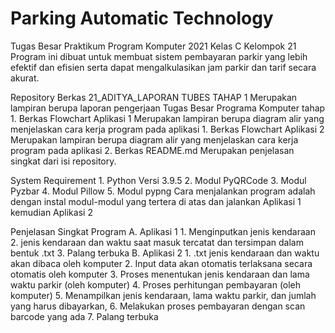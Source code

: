 # Parking Automatic Technology
Tugas Besar Praktikum Program Komputer 2021 Kelas C Kelompok 21
Program ini dibuat untuk membuat sistem pembayaran parkir yang lebih efektif dan efisien serta dapat mengalkulasikan
jam parkir dan tarif secara akurat.

Repository
Berkas 21_ADITYA_LAPORAN TUBES TAHAP 1
    Merupakan lampiran berupa laporan pengerjaan Tugas Besar Programa Komputer tahap 1.
Berkas Flowchart Aplikasi 1
    Merupakan lampiran berupa diagram alir yang menjelaskan cara kerja program pada aplikasi 1.
Berkas Flowchart Aplikasi 2
    Merupakan lampiran berupa diagram alir yang menjelaskan cara kerja program pada aplikasi 2.
Berkas README.md
    Merupakan penjelasan singkat dari isi repository.

System Requirement
    1. Python Versi 3.9.5
    2. Modul PyQRCode
    3. Modul Pyzbar
    4. Modul Pillow
    5. Modul pypng
    Cara menjalankan program adalah dengan instal modul-modul yang tertera di atas dan jalankan Aplikasi 1 kemudian 
    Aplikasi 2

Penjelasan Singkat Program
    A. Aplikasi 1
    1. Menginputkan jenis kendaraan
    2. jenis kendaraan dan waktu saat masuk tercatat dan tersimpan dalam bentuk .txt
    3. Palang terbuka
    B. Aplikasi 2
    1. .txt jenis kendaraan dan waktu akan dibaca oleh komputer
    2. Input data akan otomatis terlaksana secara otomatis oleh komputer
    3. Proses menentukan jenis kendaraan dan lama waktu parkir (oleh komputer)
    4. Proses perhitungan pembayaran (oleh komputer)
    5. Menampilkan jenis kendaraan, lama waktu parkir, dan jumlah yang harus dibayarkan,
    6. Melakukan proses pembayaran dengan scan barcode yang ada
    7. Palang terbuka
